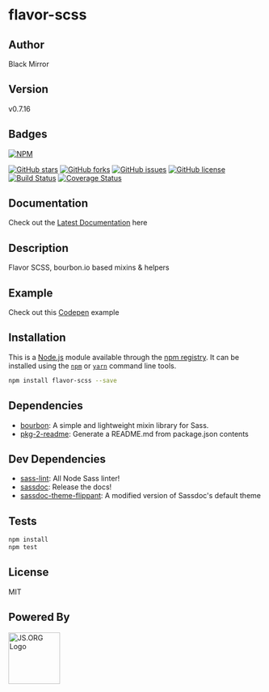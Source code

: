 # flavor-scss

## Author
Black Mirror

## Version
v0.7.16

## Badges

[![NPM](https://nodei.co/npm/flavor-scss.png)](https://nodei.co/npm/flavor-scss/)

[![GitHub stars](https://img.shields.io/github/stars/blackmirror1980/flavor-scss.svg?style=plastic)](https://github.com/blackmirror1980/flavor-scss/stargazers) [![GitHub forks](https://img.shields.io/github/forks/blackmirror1980/flavor-scss.svg?style=plastic)](https://github.com/blackmirror1980/flavor-scss/network) [![GitHub issues](https://img.shields.io/github/issues/blackmirror1980/flavor-scss.svg?style=plastic)](https://github.com/blackmirror1980/flavor-scss/issues) [![GitHub license](https://img.shields.io/github/license/blackmirror1980/flavor-scss.svg?style=plastic)](https://github.com/blackmirror1980/flavor-scss/blob/master/LICENSE) [![Build Status](https://travis-ci.org/blackmirror1980/flavor-scss.svg?branch=master)](https://travis-ci.org/blackmirror1980/flavor-scss) [![Coverage Status](https://coveralls.io/repos/github/blackmirror1980/flavor-scss/badge.svg?branch=master)](https://coveralls.io/github/blackmirror1980/flavor-scss?branch=master)

## Documentation
Check out the [Latest Documentation](https://blackmirror1980.github.io/flavor-scss/index.html) here

## Description
Flavor SCSS, bourbon.io based mixins &amp; helpers

## Example
Check out this [Codepen]() example

## Installation

This is a [Node.js](https://nodejs.org/) module available through the 
[npm registry](https://www.npmjs.com/). It can be installed using the 
[`npm`](https://docs.npmjs.com/getting-started/installing-npm-packages-locally)
or 
[`yarn`](https://yarnpkg.com/en/)
command line tools.

```sh
npm install flavor-scss --save
```

## Dependencies

- [bourbon](https://ghub.io/bourbon): A simple and lightweight mixin library for Sass.
- [pkg-2-readme](https://ghub.io/pkg-2-readme): Generate a README.md from package.json contents

## Dev Dependencies

- [sass-lint](https://ghub.io/sass-lint): All Node Sass linter!
- [sassdoc](https://ghub.io/sassdoc): Release the docs!
- [sassdoc-theme-flippant](https://ghub.io/sassdoc-theme-flippant): A modified version of Sassdoc&#39;s default theme

## Tests

```sh
npm install
npm test
```


## License

MIT

## Powered By
<a href="http://js.org" target="_blank" title="JS.ORG | JavaScript Community">
<img src="http://logo.js.org/dark_horz.png" width="102" alt="JS.ORG Logo"/></a>
<!-- alternatives [bright|dark]_[horz|vert|tiny].png (width[horz:102,vert:50,tiny:77]) -->
